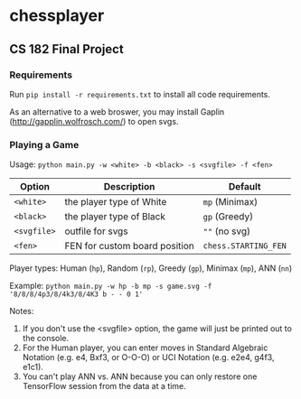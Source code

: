 # chessplayer
## CS 182 Final Project

### Requirements
Run `pip install -r requirements.txt` to install all code requirements.

As an alternative to a web broswer, you may install Gaplin (http://gapplin.wolfrosch.com/) to open svgs.

### Playing a Game
Usage: `python main.py -w <white> -b <black> -s <svgfile> -f <fen>`

| Option      | Description                   | Default              |
| ----------- | ----------------------------- | -------------------- |
| `<white>`   | the player type of White      | `mp` (Minimax)       |
| `<black>`   | the player type of Black      | `gp` (Greedy)        |
| `<svgfile>` | outfile for svgs              | `""` (no svg)        |
| `<fen>`     | FEN for custom board position | `chess.STARTING_FEN` |

Player types: 
Human (`hp`), Random (`rp`), Greedy (`gp`), Minimax (`mp`), ANN (`nn`)

Example: `python main.py -w hp -b mp -s game.svg -f '8/8/8/4p3/8/4k3/8/4K3 b - - 0 1'`

Notes: 

1. If you don't use the \<svgfile> option, the game will just be printed out to the console.
2. For the Human player, you can enter moves in Standard Algebraic Notation (e.g. e4, Bxf3, or O-O-O) or UCI Notation (e.g. e2e4, g4f3, e1c1).
3. You can't play ANN vs. ANN because you can only restore one TensorFlow session from the data at a time.
